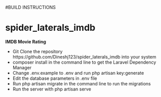 #BUILD INSTRUCTIONS
# spider_laterals_imdb
<p>
<strong>IMDB Movie Rating </strong>
</p>
<ul>
<li>Git Clone the repository https://github.com/Dineshj123/spider_laterals_imdb into your system</li>
<li>composer install in the command line to get the Laravel Dependency Manager</li>
<li>Change .env.example to .env and run php artisan key:generate</li>
<li>Edit the database parameters in .env file</li>
<li>Run php artisan migrate in the command line to run the migrations</li>
<li>Run the server with php artisan serve</li>
</ul>
